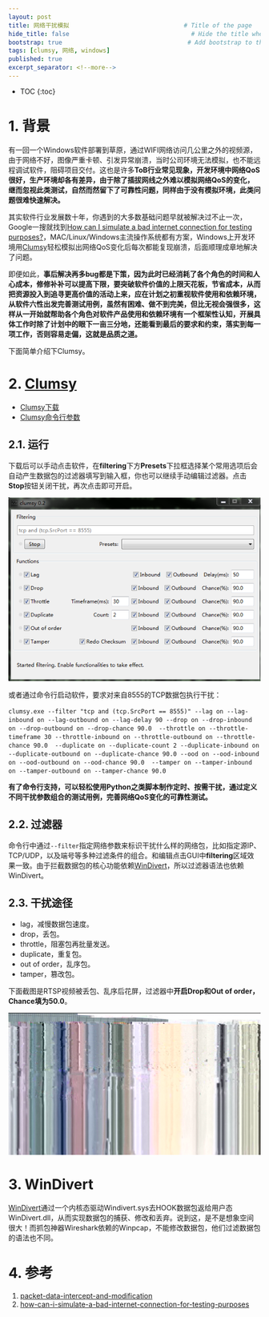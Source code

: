 ```yaml
---
layout: post
title: 网络干扰模拟                                # Title of the page
hide_title: false                                  # Hide the title when displaying the post, but shown in lists of posts
bootstrap: true                                   # Add bootstrap to the page
tags: [clumsy, 网络, windows]
published: true
excerpt_separator: <!--more-->
---
```


<!--more-->
* TOC
{:toc}

# 1. 背景

有一回一个Windows软件部署到草原，通过WIFI网络访问几公里之外的视频源，由于网络不好，图像严重卡顿、引发异常崩溃，当时公司环境无法模拟，也不能远程调试软件，阻碍项目交付。这也是许多**ToB行业常见现象，开发环境中网络QoS很好，生产环境却各有差异，由于除了插拔网线之外难以模拟网络QoS的变化，继而忽视此类测试，自然而然留下了可靠性问题，同样由于没有模拟环境，此类问题很难快速解决。**

其实软件行业发展数十年，你遇到的大多数基础问题早就被解决过不止一次，Google一搜就找到[How can I simulate a bad internet connection for testing purposes?](https://gamedev.stackexchange.com/questions/61483/how-can-i-simulate-a-bad-internet-connection-for-testing-purposes)，MAC/Linux/Windows主流操作系统都有方案，Windows上开发环境用[Clumsy](https://github.com/jagt/clumsy)轻松模拟出网络QoS变化后每次都能复现崩溃，后面顺理成章地解决了问题。

即便如此，**事后解决再多bug都是下策，因为此时已经消耗了各个角色的时间和人心成本，修修补补可以提高下限，要突破软件价值的上限天花板，节省成本，从而把资源投入到追寻更高价值的活动上来，应在计划之初重视软件使用和依赖环境，从软件六性出发完善测试用例，虽然有困难、做不到完美，但比无视会强很多，这样从一开始就帮助各个角色对软件产品使用和依赖环境有一个框架性认知，开展具体工作时除了计划中的眼下一亩三分地，还能看到最后的要求和约束，落实到每一项工作，否则容易走偏，这就是品质之道。**

下面简单介绍下Clumsy。

# 2. [Clumsy](https://github.com/jagt/clumsy)

* [Clumsy下载](http://jagt.github.io/clumsy/download)
* [Clumsy命令行参数](https://github.com/jagt/clumsy/wiki/Command-Line-Arguments)

## 2.1. 运行

下载后可以手动点击软件，在**filtering**下方**Presets**下拉框选择某个常用选项后会自动产生数据包的过滤器填写到输入框，你也可以继续手动编辑过滤器。点击**Stop**按钮关闭干扰，再次点击即可开启。

![clumsy示例](/assets/img/post/2018-05-06-clumsy/clumsy.png)

或者通过命令行启动软件，要求对来自8555的TCP数据包执行干扰：

`clumsy.exe --filter "tcp and (tcp.SrcPort == 8555)" --lag on --lag-inbound on --lag-outbound on --lag-delay 90 --drop on --drop-inbound on --drop-outbound on --drop-chance 90.0  --throttle on --throttle-timeframe 30 --throttle-inbound on --throttle-outbound on --throttle-chance 90.0  --duplicate on --duplicate-count 2 --duplicate-inbound on --duplicate-outbound on --duplicate-chance 90.0 --ood on --ood-inbound on --ood-outbound on --ood-chance 90.0  --tamper on --tamper-inbound on --tamper-outbound on --tamper-chance 90.0`

**有了命令行支持，可以轻松使用Python之类脚本制作定时、按需干扰，通过定义不同干扰参数组合的测试用例，完善网络QoS变化的可靠性测试。**

## 2.2. 过滤器

命令行中通过`--filter`指定网络参数来标识干扰什么样的网络包，比如指定源IP、TCP/UDP，以及端号等多种过滤条件的组合。和编辑点击GUI中**filtering**区域效果一致。由于拦截数据包的核心功能依赖[WinDivert](https://github.com/basil00/Divert)，所以过滤器语法也依赖WinDivert。

## 2.3. 干扰途径

* lag，减慢数据包速度。
* drop，丢包。
* throttle，阻塞包再批量发送。
* duplicate，重复包。
* out of order，乱序包。
* tamper，篡改包。

下面截图是RTSP视频被丢包、乱序后花屏，过滤器中**开启Drop和Out of order，Chance填为50.0**。

![RTSP视频被丢包、乱序后花屏](/assets/img/post/2018-05-06-clumsy/video_mosaic.png)

# 3. WinDivert

[WinDivert](https://github.com/basil00/Divert)通过一个内核态驱动Windivert.sys去HOOK数据包返给用户态WinDivert.dll，从而实现数据包的捕获、修改和丢弃。说到这，是不是想象空间很大！而抓包神器Wireshark依赖的Winpcap，不能修改数据包，他们过滤数据包的语法也不同。

# 4. 参考

1. [packet-data-intercept-and-modification](https://stackoverflow.com/questions/10306386/packet-data-intercept-and-modification)
2. [how-can-i-simulate-a-bad-internet-connection-for-testing-purposes](https://gamedev.stackexchange.com/questions/61483/how-can-i-simulate-a-bad-internet-connection-for-testing-purposes)